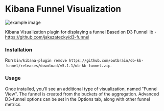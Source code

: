 # Kibana Funnel Visualization

![example image](https://raw.githubusercontent.com/outbrain/ob-kb-funnel/master/docs/image1.png)

Kibana Visualization plugin for displaying a funnel
Based on D3 Funnel lib - https://github.com/jakezatecky/d3-funnel

### Installation
Run `bin/kibana-plugin remove https://github.com/outbrain/ob-kb-funnel/releases/download/v5.1.1/ob-kb-funnel.zip`.

### Usage
Once installed, you'll see an additional type of visualization, named "Funnel View". The funnel is created from the buckets of the aggregation. Advanced D3-funnel options can be set in the Options tab, along with other funnel metrics.
 
